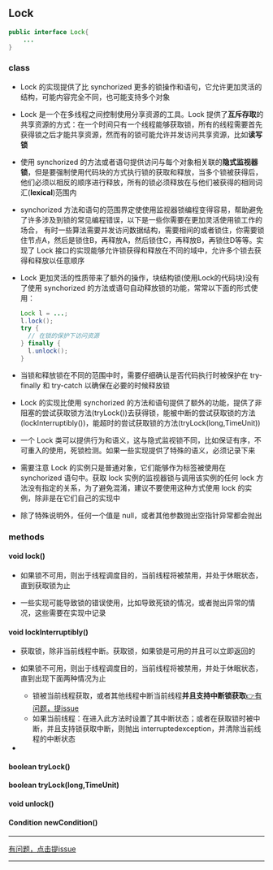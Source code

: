 ## Lock

```java
public interface Lock{
    ...
}
```

### class
- Lock 的实现提供了比 synchorized 更多的锁操作和语句，它允许更加灵活的结构，可能内容完全不同，也可能支持多个对象

- Lock 是一个在多线程之间控制使用分享资源的工具。Lock 提供了**互斥存取**的共享资源的方式：在一个时间只有一个线程能够获取锁，所有的线程需要首先获得锁之后才能共享资源，然而有的锁可能允许并发访问共享资源，比如**读写锁**

- 使用 synchorized 的方法或者语句提供访问与每个对象相关联的**隐式监视器锁**，但是要强制使用代码块的方式执行锁的获取和释放，当多个锁被获得后，他们必须以相反的顺序进行释放，所有的锁必须释放在与他们被获得的相同词汇(**lexical**)范围内

- synchorized 方法和语句的范围界定使使用监视器锁编程变得容易，帮助避免了许多涉及到锁的常见编程错误，以下是一些你需要在更加灵活使用锁工作的场合，
有时一些算法需要并发访问数据结构，需要相间的或者锁住，你需要锁住节点A，然后是锁住B，再释放A，然后锁住C，再释放B，再锁住D等等。实现了 Lock 接口的实现能够允许锁获得和释放在不同的域中，允许多个锁去获得和释放以任意顺序

- Lock 更加灵活的性质带来了额外的操作，块结构锁(使用Lock的代码块)没有了使用 synchorized 的方法或语句自动释放锁的功能，常常以下面的形式使用：
    ```java
    Lock l = ...;
    l.lock();
    try {
      // 在锁的保护下访问资源
    } finally {
      l.unlock();
    }
    ```

- 当锁和释放锁在不同的范围中时，需要仔细确认是否代码执行时被保护在 try-finally 和 try-catch 以确保在必要的时候释放锁

- Lock 的实现比使用 synchorized 的方法和语句提供了额外的功能，提供了非阻塞的尝试获取锁方法(tryLock())去获得锁，能被中断的尝试获取锁的方法(lockInterruptibly())，能超时的尝试获取锁的方法(tryLock(long,TimeUnit))

- 一个 Lock 类可以提供行为和语义，这与隐式监视锁不同，比如保证有序，不可重入的使用，死锁检测。如果一些实现提供了特殊的语义，必须记录下来

- 需要注意 Lock 的实例只是普通对象，它们能够作为标签被使用在 synchorized 语句中。获取 lock 实例的监视器锁与调用该实例的任何 lock 方法没有指定的关系，为了避免混淆，建议不要使用这种方式使用 lock 的实例，除非是在它们自己的实现中

- 除了特殊说明外，任何一个值是 null，或者其他参数抛出空指针异常都会抛出

### methods

#### void lock()

- 如果锁不可用，则出于线程调度目的，当前线程将被禁用，并处于休眠状态，直到获取锁为止

- 一些实现可能导致锁的错误使用，比如导致死锁的情况，或者抛出异常的情况，这些需要在实现中记录

#### void lockInterruptibly()

- 获取锁，除非当前线程中断。获取锁，如果锁是可用的并且可以立即返回的

- 如果锁不可用，则出于线程调度目的，当前线程将被禁用，并处于休眠状态，直到出现下面两种情况为止
  - 锁被当前线程获取，或者其他线程中断当前线程**并且支持中断锁获取**[👉有问题，提issue](https://github.com/SeekerandLo/Java-Annotate/issues)
  - 如果当前线程：在进入此方法时设置了其中断状态；或者在获取锁时被中断，并且支持锁获取中断，则抛出 interruptedexception，并清除当前线程的中断状态

- 

#### boolean tryLock()

#### boolean tryLock(long,TimeUnit)

#### void unlock()

#### Condition newCondition()

***
[有问题，点击提issue](https://github.com/SeekerandLo/Java-Annotate/issues/new)
***
